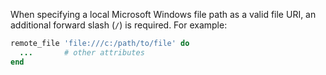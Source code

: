 When specifying a local Microsoft Windows file path as a valid file URI,
an additional forward slash (`/`) is required. For example:

``` ruby
remote_file 'file:///c:/path/to/file' do
  ...       # other attributes
end
```